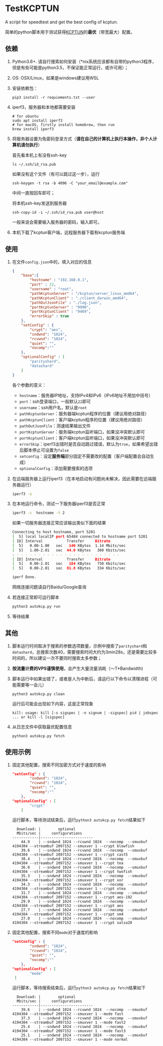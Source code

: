 # TestKCPTUN

A script for speedtest and get the best config of kcptun.

简单的python脚本用于测试获得[KCPTUN](https://github.com/xtaci/kcptun)的**最优**（带宽最大）配置。

## 依赖

1. Python3.6+. 请自行搜索如何安装（*nix系统应该都有自带的python3程序，但是有些可能是python3.5，不保证能正常运行，或许可用）；

2. OS: OSX/Linux，如果是windows建议用WSL

3. 安装依赖包：

   ```shell
   pip3 install -r requiements.txt --user
   ```

4. iperf3，服务器和本地都需要安装

   ```shell
   # for ubuntu
   sudo apt install iperf3
   # for macOS, firstly install homebrew, then run
   brew install iperf3
   ```

5. 将服务器设置为免密码登录方式（**请在自己的计算机上执行本操作，非个人计算机请勿执行**）

   首先看本机上有没有ssh-key

   ```shell
   ls ~/.ssh/id_rsa.pub
   ```

   如果没有这个文件（有可以跳过这一步），运行

   ```shell
   ssh-keygen -t rsa -b 4096 -C "your_email@example.com"
   ```

   中间一直按回车即可；

   将本机ssh-key发送到服务器

   ```shell
   ssh-copy-id -i ~/.ssh/id_rsa.pub user@host
   ```

   一般来说会需要输入服务器的密码，输入即可。

6. 本机下载了kcptun客户端，远程服务器下载有kcptun服务端

## 使用

1. 在文件`config.json`中的，填入对应的信息

   ```json
   {
       "base":{
           "hostname" : "192.168.0.1",
           "port" : 22,
           "username" : "root",
           "pathKcptunServer" : "/kcptun/server_linux_amd64",
           "pathKcptunClient" : "./client_darwin_amd64",
           "pathOutJsonFile" : "./log.json",
           "portKcptunServer" : "9990",
           "portKcptunClient" : "9469",
           "errorSkip" : true
       },
       "setConfig" : {
           "crypt": "aes",
           "sndwnd": "1024",
           "rcvwnd": "1024",
           "quiet": "",
           "nocomp":""
       },
       "optionalConfig" : [
           "parityshard",
           "datashard"
       ]
   }
   ```
   
   各个参数的意义：
   
   - `hostname`：服务器IP地址，支持IPv4和IPv6（IPv6地址不用加中括号）
   - `port`：ssh登录端口，一般默认`22`即可
   - `username`：ssh用户名，默认是`root`
   - `pathKcptunServer`：服务器端kcptun程序的位置（建议用绝对路径）
   - `pathKcptunClient`：客户端kcptun程序的位置（建议用绝对路径）
   - `pathOutJsonFile`：测速结果输出文件
   - `portKcptunServer`：服务端kcptun监听端口，如果没冲突默认即可
   - `portKcptunClient`：客户端kcptun监听端口，如果没冲突默认即可
   - `errorSkip`：iperf3出错时是否自动跳过错误，默认为`true`，如果希望出错后脚本停止可设置为`false`
   - `setconfig`：设定**服务端**部分固定不需要改的配置（客户端配置会自动生成）
   - `optionalConfig`：添加需要搜索的选项
   
2. 在远端服务器上运行iperf3（在本地启动有问题尚未解决，因此需要在远端服务器运行）

   ```bash
   iperf3 -s
   ```

3. 在本地运行命令，测试一下服务器iperf3是否正常

   ```bash
   iperf3 -c  hostname -t 2
   ```

   如果一切服务器连接正常应该输出类似下面的结果

   ```bash
   Connecting to host hostname, port 5201
   [  5] local localIP port 65484 connected to hostname port 5201
   [ ID] Interval           Transfer     Bitrate
   [  5]   0.00-1.00   sec   140 KBytes  1.14 Mbits/sec
   [  5]   1.00-2.01   sec  44.0 KBytes   360 Kbits/sec
   - - - - - - - - - - - - - - - - - - - - - - - - -
   [ ID] Interval           Transfer     Bitrate
   [  5]   0.00-2.01   sec   184 KBytes   750 Kbits/sec                  sender
   [  5]   0.00-2.01   sec  81.8 KBytes   334 Kbits/sec                  receiver

   iperf Done.
   ```

   网络连接问题请自行Baidu/Google查询

4. 若连接正常即可运行脚本

   ```bash
   python3 autokcp.py run
   ```

5. 等待结果

## 其他

1. 脚本运行时间取决于搜索的参数选项数量，示例中搜索了`parityshard`和`datashard`，总搜索次数40，需要搜索时间大约为3min28s，还是需要比较多时间的，所以建议一次不要同时搜索太多参数；

2. **按流量计费的VPS谨慎使用**，会产生大量流量消耗（～T\*Bandwidth)

3. 脚本运行中如果出错了，或者是人为中断后，请运行以下命令以清理进程（可能需要等一会儿）

   ```shell
   python3 autokcp.py clean
   ```

   运行后可能会出现如下内容，这是正常现象

   ```shell
   kill: usage: kill [-s sigspec | -n signum | -sigspec] pid | jobspec ... or kill -l [sigspec]
   ```

4. 从日志文件中获取最优配置信息

   ```shell
   python3 autokcp.py fetch
   ```

## 使用示例

1. 固定其他配置，搜索不同加密方式对于速度的影响

   ```json
   "setConfig" : {
           "sndwnd": "1024",
           "rcvwnd": "1024",
           "quiet": "",
           "nocomp":""
       },
   "optionalConfig" : [
           "crypt"
       ]
   ```

   运行脚本，等待测试结束后，运行`python3 autokcp.py fetch`结果如下

   ```shell
     Download: |        optional 
     Mbits/sec |     configurations
   ------------|------------------------
       44.9    | --sndwnd 1024 --rcvwnd 1024  --nocomp  --smuxbuf 4194304 --streambuf 2097152 --smuxver 1 --crypt blowfish
       39.6    | --sndwnd 1024 --rcvwnd 1024  --nocomp  --smuxbuf 4194304 --streambuf 2097152 --smuxver 1 --crypt cast5
       38.4    | --sndwnd 1024 --rcvwnd 1024  --nocomp  --smuxbuf 4194304 --streambuf 2097152 --smuxver 1 --crypt tea
       36.0    | --sndwnd 1024 --rcvwnd 1024  --nocomp  --smuxbuf 4194304 --streambuf 2097152 --smuxver 1 --crypt twofish
       35.3    | --sndwnd 1024 --rcvwnd 1024  --nocomp  --smuxbuf 4194304 --streambuf 2097152 --smuxver 1 --crypt xor
       34.3    | --sndwnd 1024 --rcvwnd 1024  --nocomp  --smuxbuf 4194304 --streambuf 2097152 --smuxver 1 --crypt xtea
       31.7    | --sndwnd 1024 --rcvwnd 1024  --nocomp  --smuxbuf 4194304 --streambuf 2097152 --smuxver 1 --crypt aes-192
       29.9    | --sndwnd 1024 --rcvwnd 1024  --nocomp  --smuxbuf 4194304 --streambuf 2097152 --smuxver 1 --crypt aes
       27.7    | --sndwnd 1024 --rcvwnd 1024  --nocomp  --smuxbuf 4194304 --streambuf 2097152 --smuxver 1 --crypt sm4
       27.0    | --sndwnd 1024 --rcvwnd 1024  --nocomp  --smuxbuf 4194304 --streambuf 2097152 --smuxver 1 --crypt salsa20
   ```

2. 固定其他配置，搜索不同`mode`对于速度的影响

   ```json
   "setConfig" : {
           "sndwnd": "1024",
           "rcvwnd": "1024",
           "quiet": "",
           "nocomp":""
       },
   "optionalConfig" : [
           "mode"
    ]
   ```

   运行脚本，等待搜索结束后，运行`python3 autokcp.py fetch`结果如下
   
   ```shell
     Download: |        optional 
     Mbits/sec |     configurations
   ------------|------------------------
       39.6    | --sndwnd 1024 --rcvwnd 1024  --nocomp  --smuxbuf 4194304 --streambuf 2097152 --smuxver 1 --mode fast
       37.3    | --sndwnd 1024 --rcvwnd 1024  --nocomp  --smuxbuf 4194304 --streambuf 2097152 --smuxver 1 --mode fast2
       25.4    | --sndwnd 1024 --rcvwnd 1024  --nocomp  --smuxbuf 4194304 --streambuf 2097152 --smuxver 1 --mode fast3
       25.1    | --sndwnd 1024 --rcvwnd 1024  --nocomp  --smuxbuf 4194304 --streambuf 2097152 --smuxver 1 --mode normal
   ```

